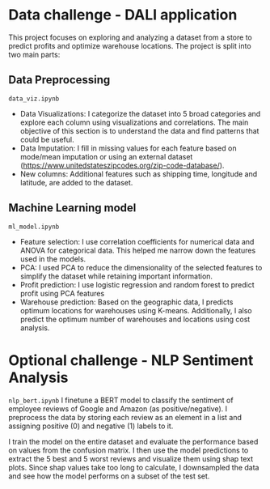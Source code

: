 # Data challenge - DALI application
This project focuses on exploring and analyzing a dataset from a store to predict profits and optimize warehouse locations. The project is split into two main parts:

## Data Preprocessing 
`data_viz.ipynb`
- Data Visualizations: I categorize the dataset into 5 broad categories and explore  each column using visualizations and correlations. The main objective of this section is to understand the data and find patterns that could be useful. 
- Data Imputation: I fill in missing values for each feature based on mode/mean imputation or using an external dataset (https://www.unitedstateszipcodes.org/zip-code-database/). 
- New columns: Additional features such as shipping time, longitude and latitude, are added to the dataset.

## Machine Learning model 
`ml_model.ipynb`
- Feature selection: I use correlation coefficients for numerical data and ANOVA for categorical data. This helped me narrow down the features used in the models.
- PCA: I used PCA to reduce the dimensionality of the selected features to simplify the dataset while retaining important information. 
- Profit prediction: I use logistic regression and random forest to predict profit using PCA features
- Warehouse prediction: Based on the geographic data, I predicts optimum locations for warehouses using K-means. Additionally, I also predict the optimum number of warehouses and locations using cost analysis.  

# Optional challenge - NLP Sentiment Analysis
`nlp_bert.ipynb`
I finetune a BERT model to classify the sentiment of employee reviews of Google and Amazon (as positive/negative). I preprocess the data by storing each review as an element in a list and assigning positive (0) and negative (1) labels to it. 

I train the model on the entire dataset and evaluate the performance based on values from the confusion matrix. I then use the model predictions to extract the 5 best and 5 worst reviews and visualize them using shap text plots. Since shap values take too long to calculate, I downsampled the data and see how the model performs on a subset of the test set. 